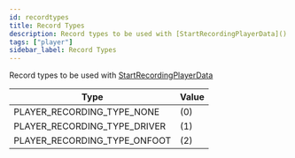 ```yaml
---
id: recordtypes
title: Record Types
description: Record types to be used with [StartRecordingPlayerData]()../functions/StartRecordingPlayerData.md)
tags: ["player"]
sidebar_label: Record Types
---
```


Record types to be used with [StartRecordingPlayerData](../functions/StartRecordingPlayerData.md)

| Type                         | Value |
| ---------------------------- | ----- |
| PLAYER_RECORDING_TYPE_NONE   | (0)   |
| PLAYER_RECORDING_TYPE_DRIVER | (1)   |
| PLAYER_RECORDING_TYPE_ONFOOT | (2)   |
